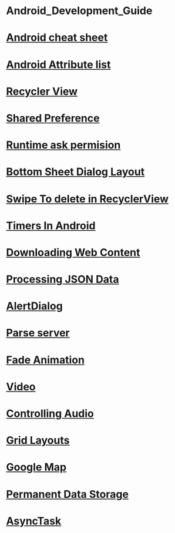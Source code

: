 # Android_Development_Guide


# [Android cheat sheet](https://github.com/nazmos-sakib/Android_Development_Guide/wiki/Android-Cheat-Sheet)
# [Android Attribute list](https://github.com/nazmos-sakib/Android_Development_Guide/wiki/List-of-Attributes)
# [Recycler View](https://github.com/nazmos-sakib/Android_Development_Guide/wiki/RecyclerView)
# [Shared Preference]()
# [Runtime ask permision](https://github.com/nazmos-sakib/Android_Development_Guide/wiki/Runtime-ask-permision)
# [Bottom Sheet Dialog Layout](https://github.com/nazmos-sakib/Android_Development_Guide/wiki/Bottom-Sheet-Dialog-Layout)
# [Swipe To delete in RecyclerView]()
# [Timers In Android](https://github.com/nazmos-sakib/Android_Development_Guide/wiki/Timers-In-Android)
# [Downloading Web Content](https://github.com/nazmos-sakib/Android_Development_Guide/wiki/Downloading-Web-Content)
# [Processing JSON Data]()
# [AlertDialog](https://github.com/nazmos-sakib/Android_Development_Guide/wiki/AlertDialog)
# [Parse server](https://github.com/nazmos-sakib/Parse-Server-starter/blob/main/README.md)
# [Fade Animation](https://github.com/nazmos-sakib/Android_Development_Guide/wiki/Fading-Animations)
# [Video](https://github.com/nazmos-sakib/Android_Development_Guide/wiki/Video)
# [Controlling Audio](https://github.com/nazmos-sakib/Android_Development_Guide/wiki/Audio)
# [Grid Layouts](https://github.com/nazmos-sakib/Android_Development_Guide/wiki/GridLayout)
# [Google Map]()
# [Permanent Data Storage]()
# [AsyncTask](https://github.com/nazmos-sakib/Android_Development_Guide/wiki/Customized-AsyncTask)
# []()
# []()
# []()
# []()
# []()


